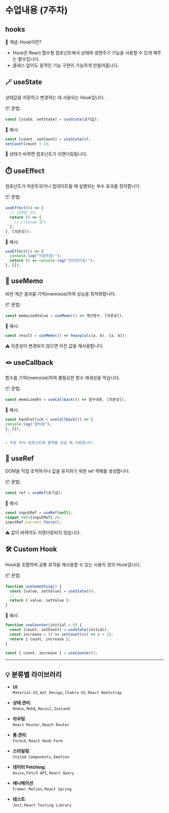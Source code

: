 # 수업내용 (7주차)

## hooks

🧠 개념: Hook이란?

- Hook은 React 함수형 컴포넌트에서 상태와 생명주기 기능을 사용할 수 있게 해주는 함수입니다.
- 클래스 없이도 동적인 기능 구현이 가능하게 만들어줍니다.

## 🪄 useState

상태값을 저장하고 변경하는 데 사용되는 Hook입니다.

📦 문법:

```jsx
const [state, setState] = useState(초기값);
```

🧪 예시:

```jsx
const [count, setCount] = useState(0);
setCount(count + 1);
```

🔁 상태가 바뀌면 컴포넌트가 리렌더링됩니다.

## ⏱️ useEffect

컴포넌트가 마운트되거나 업데이트될 때 실행되는 부수 효과를 정의합니다.

📦 문법:

```jsx
useEffect(() => {
  // 실행할 코드
  return () => {
    // cleanup 함수
  };
}, [의존성]);
```

🧪 예시:

```jsx
useEffect(() => {
  console.log("마운트됨!");
  return () => console.log("언마운트됨!");
}, []);
```

## 💾 useMemo

비싼 계산 결과를 기억(memoize)하여 성능을 최적화합니다.

📦 문법:

```jsx
const memoizedValue = useMemo(() => 계산함수, [의존성]);
```

🧪 예시:

```jsx
const result = useMemo(() => heavyCalc(a, b), [a, b]);
```

⚠️ 의존성이 변경되지 않으면 이전 값을 재사용합니다.

## 🪢 useCallback

함수를 기억(memoize)하여 불필요한 함수 재생성을 막습니다.

📦 문법:

```jsx
const memoizedFn = useCallback(() => 함수내용, [의존성]);
```

🧪 예시:

````jsx
const handleClick = useCallback(() => {
console.log("클릭됨");
}, []);
```

⚠️ 주로 자식 컴포넌트에 콜백을 넘길 때 사용합니다.
````

## 🎯 useRef

DOM을 직접 조작하거나 값을 유지하기 위한 ref 객체를 생성합니다.

📦 문법:

```jsx
const ref = useRef(초기값);
```

🧪 예시:

```jsx
const inputRef = useRef(null);
<input ref={inputRef} />;
inputRef.current.focus();
```

⚠️ 값이 바뀌어도 리렌더링되지 않습니다.

## 🛠️ Custom Hook

Hook을 조합하여 공통 로직을 재사용할 수 있는 사용자 정의 Hook입니다.

📦 문법:

```jsx
function useSomething() {
  const [value, setValue] = useState(0);
  // ...
  return { value, setValue };
}
```

🧪 예시:

```jsx
function useCounter(initial = 0) {
  const [count, setCount] = useState(initial);
  const increase = () => setCount((c) => c + 1);
  return { count, increase };
}

const { count, increase } = useCounter();
```

---

## 💡 분류별 라이브러리

- **UI**:  
  `Material-UI`, `Ant Design`, `Chakra UI`, `React Bootstrap`

- **상태 관리**:  
  `Redux`, `MobX`, `Recoil`, `Zustand`

- **라우팅**:  
  `React Router`, `Reach Router`

- **폼 관리**:  
  `Formik`, `React Hook Form`

- **스타일링**:  
  `Styled Components`, `Emotion`

- **데이터 Fetching**:  
  `Axios`, `Fetch API`, `React Query`

- **애니메이션**:  
  `Framer Motion`, `React Spring`

- **테스트**:  
  `Jest`, `React Testing Library`
